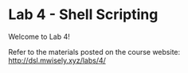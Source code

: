 # Lab 4 - Shell Scripting

Welcome to Lab 4!

Refer to the materials posted on the course website: http://dsl.mwisely.xyz/labs/4/